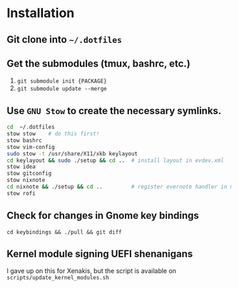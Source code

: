 # Installation

## Git clone into `~/.dotfiles`

## Get the submodules (tmux, bashrc, etc.)

1. `git submodule init {PACKAGE}`
2. `git submodule update --merge`

## Use `GNU Stow` to create the necessary symlinks.

```bash
cd  ~/.dotfiles
stow stow    # do this first!
stow bashrc
stow vim-config
sudo stow -t /usr/share/X11/xkb keylayout
cd keylayout && sudo ./setup && cd ..  # install layout in evdev.xml
stow idea
stow gitconfig
stow nixnote
cd nixnote && ./setup && cd ..         # register evernote handler in mimeapps.list
stow rofi
```

## Check for changes in Gnome key bindings

```
cd keybindings && ./pull && git diff
```

## Kernel module signing UEFI shenanigans

I gave up on this for Xenakis, but the script is available on `scripts/update_kernel_modules.sh`
